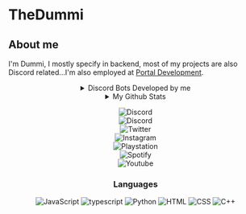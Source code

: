 # TheDummi

## About me

I'm Dummi, I mostly specify in backend, most of my projects are also Discord related...I'm also employed at [Portal Development](https://discord.gg/GPvsMz4YVb).

<div align="center">
  <details>
    <summary>Discord Bots Developed by me</summary>
    
      [![Discord Bots](https://top.gg/api/widget/881678826906730547.svg)](https://top.gg/bot/881678826906730547)
      [![Discord Bots](https://top.gg/api/widget/886804747984703509.svg)](https://top.gg/bot/886804747984703509)
      [![Discord Bots](https://top.gg/api/widget/952610511323824168.svg)](https://top.gg/bot/952610511323824168)
  </details>
</div>

<div align="center"> 
  <details>
    <summary>My Github Stats</summary>

      ![Dummi's github stats](https://github-readme-stats.vercel.app/api?username=TheDummi&show_icons=true&theme=synthwave)
      ![Top Langs](https://github-readme-stats.vercel.app/api/top-langs/?username=TheDummi&langs_count=10&theme=synthwave&layout=compact)

  </details>
</div>
<div align="center">

![Discord](https://img.shields.io/discord/689260593080696833?color=red&label=The%20Last%20legacy%20Players&logo=PS3%20community&style=flat-square)  
![Discord](https://img.shields.io/twitter/follow/20dummi05?color=red&label=Dummi%233085&logo=discord&style=flat-square)  
![Twitter](https://img.shields.io/twitter/follow/20dummi05?color=red&logo=twitter&style=flat-square)  
![Instagram](https://img.shields.io/twitter/follow/20dummi05?color=red&label=the__dummi&logo=instagram&style=flat-square)  
![Playstation](https://img.shields.io/twitter/follow/20dummi05?color=red&label=TheDxmmi&logo=playstation&style=flat-square)  
![Spotify](https://img.shields.io/twitter/follow/20dummi05?color=red&label=TheDummi&logo=spotify&style=flat-square)  
![Youtube](https://img.shields.io/youtube/channel/subscribers/UCXKevUeuFcX7wdB_Li7KMWg?color=red&label=TheDummi&logo=youtube&logoColor=red&style=flat-square)

### <p align="center">Languages</p>

![JavaScript](https://img.shields.io/badge/javascript-%23323330.svg?style=for-the-badge&logo=javascript&logoColor=%23F7DF1E)
![typescript](https://img.shields.io/badge/typescript-3178c6.svg?&style=for-the-badge&logo=typescript&logoColor=white)
![Python](https://img.shields.io/badge/python-ffd448.svg?&style=for-the-badge&logo=python&logoColor=black)
![HTML](https://img.shields.io/badge/html-green.svg?&style=for-the-badge&logo=html5&logoColor=white)
![CSS](https://img.shields.io/badge/css-magenta.svg?&style=for-the-badge&logo=css3&logoColor=white)
![C++](https://img.shields.io/badge/c++-%2300599C.svg?style=for-the-badge&logo=c%2B%2B&logoColor=white)

</div>
